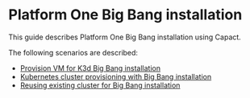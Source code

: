 # Platform One Big Bang installation

This guide describes Platform One Big Bang installation using Capact.

The following scenarios are described:
- [Provision VM for K3d Big Bang installation](./provision-vm.md)
- [Kubernetes cluster provisioning with Big Bang installation](./with-cluster.md)
- [Reusing existing cluster for Big Bang installation](existing-cluster.md)
